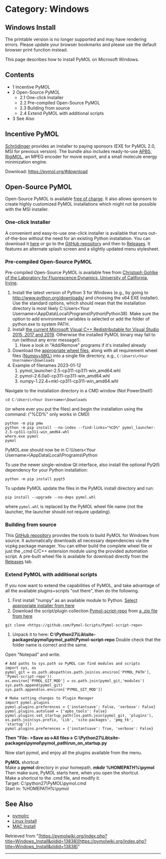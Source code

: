 # Category: Windows

## Windows Install

The printable version is no longer supported and may have rendering errors. Please update your browser bookmarks and please use the default browser print function instead.

This page describes how to install PyMOL on Microsoft Windows. 

## Contents

  * 1 Incentive PyMOL
  * 2 Open-Source PyMOL
    * 2.1 One-click Installer
    * 2.2 Pre-compiled Open-Source PyMOL
    * 2.3 Building from source
    * 2.4 Extend PyMOL with additional scripts
  * 3 See Also



## Incentive PyMOL

[Schrödinger](http://www.schrodinger.com) provides an installer to paying sponsors (EXE for PyMOL 2.0, MSI for previous version). The bundle also includes ready-to-use [APBS](/index.php/APBS "APBS"), [RigiMOL](/index.php/Morph "Morph"), an MPEG encoder for movie export, and a small molecule energy minimization engine. 

Download: <https://pymol.org/#download>

## Open-Source PyMOL

Open-Source PyMOL is available [free of charge](https://github.com/schrodinger/pymol-open-source/blob/master/LICENSE). It also allows sponsors to create highly customized PyMOL installations which might not be possible with the MSI installer. 

### One-click Installer

A convenient and easy-to-use one-click installer is available that runs out-of-the-box without the need for an existing Python installation. You can download it [here](https://github.com/kullik01/pymol-open-source-windows-setup/releases/download/v3.1.0/PyMOL_Open_source_v3.1.0a0_WINx64_setup.exe) or go to the [GitHub repository](https://github.com/kullik01/pymol-open-source-windows-setup) and then to [Releases](https://github.com/kullik01/pymol-open-source-windows-setup/releases/tag/v3.1.0). It features an alternate splash screen and a slightly updated menu stylesheet. 

### Pre-compiled Open-Source PyMOL

Pre-compiled Open-Source PyMOL is available free from [Christoph Gohlke of the Laboratory for Fluorescence Dynamics, University of California, Irvine](https://www.cgohlke.com/). 

  1. Install the latest version of Python 3 for Windows (e.g., by going to <http://www.python.org/downloads/> and choosing the x64 EXE installer). Use the standard options, which should mean that the installation directory is most likely C:\Users\<Your Username>\AppData\Local\Programs\Python\Python38). Make sure the option to add environment variables is selected or add the folder of python.exe to system PATH.
  2. Install [the current Microsoft Visual C++ Redistributable for Visual Studio 2015, 2017 and 2019](https://support.microsoft.com/en-us/help/2977003/the-latest-supported-visual-c-downloads). Otherwise the installed PyMOL binary may fail to run (without any error message!). 
     1. Have a look in "Add/Remove" programs if it's installed already
  3. Download the [appropriate wheel files](https://github.com/cgohlke/pymol-open-source-wheels/), along with all requirement wheel files ([Numpy+MKL](https://github.com/cgohlke/numpy-mkl-wheels/)) into a single file directory, e.g., `C:\Users\<Your Username>\Downloads`
  4. Example of filenames 2023-01-12 
     1. pymol_launcher-2.5-cp311-cp311-win_amd64.whl
     2. pymol-2.6.0a0-cp311-cp311-win_amd64.whl
     3. numpy-1.22.4+mkl-cp311-cp311-win_amd64.whl



Navigate to the installation directory in a CMD window (Not PowerShell!) 
    
    
    cd C:\Users\<Your Username>\Downloads
    

(or where ever you put the files) and begin the installation using the command: ("%CD%" only works in CMD) 
    
    
    python -m pip pmw
    python -m pip install --no-index --find-links="%CD%" pymol_launcher-2.5-cp311-cp311-win_amd64.whl
    where.exe pymol
    pymol
    

PyMOL.exe should now be in C:\Users\<Your Username>\AppData\Local\Programs\Python 

To use the newer single-window Qt interface, also install the optional PyQt5 dependency for your Python installation: 
    
    
    python -m pip install pyqt5
    

To update PyMOL update the files in the PyMOL install directory and run: 
    
    
    pip install --upgrade --no-deps pymol.whl
    

where `pymol.whl` is replaced by the PyMOL wheel file name (not the launcher, the launcher should not require updating). 

### Building from source

This [GitHub repository](https://github.com/urban233/pymol-open-source-windows-build) provides the tools to build PyMOL for Windows from source. It automatically downloads all necessary dependencies via the vcpkg package manager. You can either build the complete wheel file or just the _cmd C/C++ extension module using the provided automation script. A pre-built wheel file is available for download directly from the [Releases](https://github.com/urban233/pymol-open-source-windows-build/releases/tag/v3.1.0a0) tab. 

### Extend PyMOL with additional scripts

If you now want to extend the capabilities of PyMOL, and take advantage of all the available plugins+scripts "out there", then do the following.   


  1. First install "numpy" as an available module to Python. [Select appropriate installer from here](https://github.com/cgohlke/numpy-mkl-wheels/)
  2. Download the script/plugin collection [ Pymol-script-repo](/index.php/Git "Git") from [a .zip file from here](https://github.com/Pymol-Scripts/Pymol-script-repo/zipball/master)


    
    
    git clone <https://github.com/Pymol-Scripts/Pymol-script-repo>
    

  1. Unpack it to here: **C:\Python27\Lib\site-packages\pymol\pymol_path\Pymol-script-repo** Double check that the folder name is correct and the same.



Open "Notepad" and write. 
    
    
    # Add paths to sys.path so PyMOL can find modules and scripts
    import sys, os
    pymol_git = os.path.abspath(os.path.join(os.environ['PYMOL_PATH'], 'Pymol-script-repo'))
    os.environ['PYMOL_GIT_MOD'] = os.path.join(pymol_git,'modules')
    sys.path.append(pymol_git)
    sys.path.append(os.environ['PYMOL_GIT_MOD'])
    
    # Make setting changes to Plugin Manager
    import pymol.plugins
    pymol.plugins.preferences = {'instantsave': False, 'verbose': False}
    pymol.plugins.autoload = {'apbs_tools': False}
    pymol.plugins.set_startup_path([os.path.join(pymol_git, 'plugins'), os.path.join(sys.prefix, 'Lib', 'site-packages', 'pmg_tk', 'startup')])
    pymol.plugins.preferences = {'instantsave': True, 'verbose': False}
    

**Then "File- >Save as->All files-> C:\Python27\Lib\site-packages\pymol\pymol_path\run_on_startup.py**

Now start pymol, and enjoy all the plugins available from the menu. 

**PyMOL** shortcut  
Make a **pymol** directory in your homepath. **mkdir %HOMEPATH%\pymol** Then make sure, PyMOL starts here, when you open the shortcut.  
Make a shortcut to the .cmd file, and modify it.   
Target: C:\python27\PyMOL\pymol.cmd   
Start in: %HOMEPATH%\pymol 

## See Also

  * [pymolrc](/index.php/Pymolrc "Pymolrc")
  * [Linux Install](/index.php/Linux_Install "Linux Install")
  * [MAC Install](/index.php/MAC_Install "MAC Install")



Retrieved from "[https://pymolwiki.org/index.php?title=Windows_Install&oldid=13838](https://pymolwiki.org/index.php?title=Windows_Install&oldid=13838)"


---

